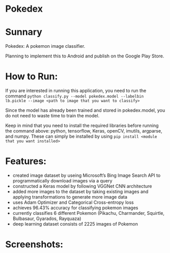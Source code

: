 # Pokedex

# Sunnary
Pokedex: A pokemon image classifier. 

Planning to implement this to Android and publish on the Google Play Store.

# How to Run:
If you are interested in running this application, you need to run the command 
`python classify.py --model pokedex.model --labelbin lb.pickle --image <path to image that you want to classify>`

Since the model has already been trained and stored in pokedex.model, you do not need to waste time to train the model.

Keep in mind that you need to install the required libraries before running the command above: python, tensorflow, Keras, openCV, imutils, argparse, and numpy. These can simply be installed by using `pip install <module that you want installed>`

# Features:
- created image dataset by useing Microsoft’s Bing Image Search API to programmatically download images via a query
- constructed a Keras model by following VGGNet CNN architecture
- added more images to the dataset by taking existing images and applying transformations to generate more image data
- uses Adam Optimizer and Categorical Cross-entropy loss
- achieves 96.43% accuracy for classifying pokemon images
- currently classifies 6 different Pokemon (Pikachu, Charmander, Squirtle, Bulbasaur, Gyarados, Rayquaza)
- deep learning dataset consists of 2225 images of Pokemon

# Screenshots:

